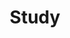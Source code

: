 ---
layout: list
title:  Study
slug:   study
menu:   true
description: To become a better developer...
---